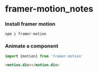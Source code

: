 # framer-motion_notes

### Install framer motion
```npm
npm i framer-motion
```

### Animate a component
 ```javascript
 import {motion} from 'framer-motion'
 ```
 
 ```html
 <motion.div></motion.div>
 ```
